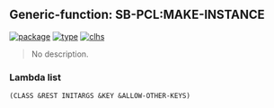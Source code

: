 ## Generic-function: SB-PCL:MAKE-INSTANCE
[![package](https://img.shields.io/badge/Package-SB--PCL-5f9ea0.svg?style=social&colorA=999999)](../) [![type](https://img.shields.io/badge/Type-Generic--Function-5f9ea0.svg?style=social&colorA=999999)](../#generic-function) [![clhs](https://img.shields.io/badge/CLHS-MAKE--INSTANCE-5f9ea0.svg?style=social&colorA=999999)](http://www.lispworks.com/documentation/HyperSpec/Body/f_mk_ins.htm) 

> No description.

### Lambda list
```
(CLASS &REST INITARGS &KEY &ALLOW-OTHER-KEYS)
```

